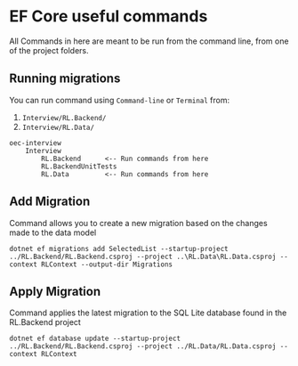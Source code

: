# EF Core useful commands

All Commands in here are meant to be run from the command line, from one of the project folders.
## Running migrations 

You can run command using `Command-line` or `Terminal` from:
1. `Interview/RL.Backend/`
2. `Interview/RL.Data/`

```
oec-interview
    Interview 
        RL.Backend      <-- Run commands from here
        RL.BackendUnitTests
        RL.Data         <-- Run commands from here
```

## Add Migration

Command allows you to create a new migration based on the changes made to the data model
```shell
dotnet ef migrations add SelectedList --startup-project ../RL.Backend/RL.Backend.csproj --project ..\RL.Data\RL.Data.csproj --context RLContext --output-dir Migrations
```

## Apply Migration
Command applies the latest migration to the SQL Lite database found in the RL.Backend project 
```shell
dotnet ef database update --startup-project ../RL.Backend/RL.Backend.csproj --project ../RL.Data/RL.Data.csproj --context RLContext 
```
